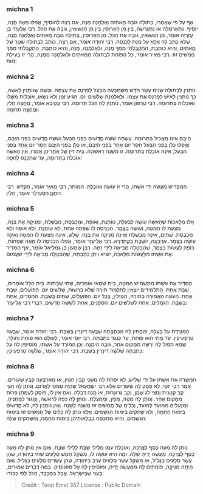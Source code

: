 
### michna 1
אַף עַל פִּי שֶׁאָמְרוּ, בְּתוּלָה גוֹבָה מָאתַיִם וְאַלְמָנָה מָנֶה, אִם רָצָה לְהוֹסִיף, אֲפִלּוּ מֵאָה מָנֶה, יוֹסִיף. נִתְאַרְמְלָה אוֹ נִתְגָּרְשָׁה, בֵּין מִן הָאֵרוּסִין בֵּין מִן הַנִּשּׂוּאִין, גּוֹבָה אֶת הַכֹּל. רַבִּי אֶלְעָזָר בֶּן עֲזַרְיָה אוֹמֵר, מִן הַנִּשּׂוּאִין, גּוֹבָה אֶת הַכֹּל. מִן הָאֵרוּסִין, בְּתוּלָה גּוֹבָה מָאתַיִם וְאַלְמָנָה מָנֶה, שֶׁלֹּא כָתַב לָהּ אֶלָּא עַל מְנָת לְכָנְסָהּ. רַבִּי יְהוּדָה אוֹמֵר, אִם רָצָה, כּוֹתֵב לִבְתוּלָה שְׁטָר שֶׁל מָאתַיִם, וְהִיא כוֹתֶבֶת, הִתְקַבַּלְתִּי מִמְּךָ מָנֶה, וּלְאַלְמָנָה, מָנֶה, וְהִיא כוֹתֶבֶת, הִתְקַבַּלְתִּי מִמְּךָ חֲמִשִּׁים זוּז. רַבִּי מֵאִיר אוֹמֵר, כָּל הַפּוֹחֵת לִבְתוּלָה מִמָּאתַיִם וּלְאַלְמָנָה מִמָּנֶה, הֲרֵי זוֹ בְעִילַת זְנוּת: 

### michna 2
נוֹתְנִין לִבְתוּלָה שְׁנֵים עָשָׂר חֹדֶשׁ מִשֶּׁתְּבָעָהּ הַבַּעַל לְפַרְנֵס אֶת עַצְמָהּ. וּכְשֵׁם שֶׁנּוֹתְנִין לָאִשָּׁה, כָּךְ נוֹתְנִין לָאִישׁ לְפַרְנֵס אֶת עַצְמוֹ. וּלְאַלְמָנָה שְׁלֹשִׁים יוֹם. הִגִּיעַ זְמָן וְלֹא נִשָּׂאוּ, אוֹכְלוֹת מִשֶּׁלּוֹ וְאוֹכְלוֹת בַּתְּרוּמָה. רַבִּי טַרְפוֹן אוֹמֵר, נוֹתְנִין לָהּ הַכֹּל תְּרוּמָה. רַבִּי עֲקִיבָא אוֹמֵר, מֶחֱצָה חֻלִּין וּמֶחֱצָה תְרוּמָה: 

### michna 3
הַיָּבָם אֵינוֹ מַאֲכִיל בַּתְּרוּמָה. עָשְׂתָה שִׁשָּׁה חֳדָשִׁים בִּפְנֵי הַבַּעַל וְשִׁשָּׁה חֳדָשִׁים בִּפְנֵי הַיָּבָם, וַאֲפִלּוּ כֻלָּן בִּפְנֵי הַבַּעַל חָסֵר יוֹם אֶחָד בִּפְנֵי הַיָּבָם, אוֹ כֻלָּן בִּפְנֵי הַיָּבָם חָסֵר יוֹם אֶחָד בִּפְנֵי הַבַּעַל, אֵינָהּ אוֹכֶלֶת בַּתְּרוּמָה. זוֹ מִשְׁנָה רִאשׁוֹנָה. בֵּית דִּין שֶׁל אַחֲרֵיהֶן אָמְרוּ, אֵין הָאִשָּׁה אוֹכֶלֶת בַּתְּרוּמָה, עַד שֶׁתִּכָּנֵס לַחֻפָּה: 

### michna 4
הַמַּקְדִּישׁ מַעֲשֵׂה יְדֵי אִשְׁתּוֹ, הֲרֵי זוֹ עוֹשָׂה וְאוֹכֶלֶת. הַמּוֹתָר, רַבִּי מֵאִיר אוֹמֵר, הֶקְדֵּשׁ. רַבִּי יוֹחָנָן הַסַּנְדְּלָר אוֹמֵר, חֻלִּין: 

### michna 5
אֵלּוּ מְלָאכוֹת שֶׁהָאִשָּׁה עוֹשָׂה לְבַעְלָהּ, טוֹחֶנֶת, וְאוֹפָה, וּמְכַבֶּסֶת, מְבַשֶּׁלֶת, וּמֵנִיקָה אֶת בְּנָהּ, מַצַּעַת לוֹ הַמִּטָּה, וְעוֹשָׂה בַצֶּמֶר. הִכְנִיסָה לוֹ שִׁפְחָה אַחַת, לֹא טוֹחֶנֶת, וְלֹא אוֹפָה וְלֹא מְכַבֶּסֶת. שְׁתַּיִם, אֵינָהּ מְבַשֶּׁלֶת וְאֵינָהּ מֵנִיקָה אֶת בְּנָהּ. שָׁלֹשׁ, אֵינָהּ מַצַּעַת לוֹ הַמִּטָּה וְאֵינָהּ עוֹשָׂה בַצֶּמֶר. אַרְבָּעָה, יוֹשֶׁבֶת בַּקַּתֶּדְרָא. רַבִּי אֱלִיעֶזֶר אוֹמֵר, אֲפִלּוּ הִכְנִיסָה לוֹ מֵאָה שְׁפָחוֹת, כּוֹפָהּ לַעֲשׂוֹת בַּצֶּמֶר, שֶׁהַבַּטָּלָה מְבִיאָה לִידֵי זִמָּה. רַבָּן שִׁמְעוֹן בֶּן גַּמְלִיאֵל אוֹמֵר, אַף הַמַּדִּיר אֶת אִשְׁתּוֹ מִלַּעֲשׂוֹת מְלָאכָה, יוֹצִיא וְיִתֵּן כְּתֻבָּתָהּ, שֶׁהַבַּטָּלָה מְבִיאָה לִידֵי שִׁעֲמוּם: 

### michna 6
הַמַּדִּיר אֶת אִשְׁתּוֹ מִתַּשְׁמִישׁ הַמִּטָּה, בֵּית שַׁמַּאי אוֹמְרִים, שְׁתֵּי שַׁבָּתוֹת. בֵּית הִלֵּל אוֹמְרִים, שַׁבָּת אֶחָת. הַתַּלְמִידִים יוֹצְאִין לְתַלְמוּד תּוֹרָה שֶׁלֹּא בִרְשׁוּת, שְׁלֹשִׁים יוֹם. הַפּוֹעֲלִים, שַׁבָּת אֶחָת. הָעוֹנָה הָאֲמוּרָה בַתּוֹרָה, הַטַּיָּלִין, בְּכָל יוֹם. הַפּוֹעֲלִים, שְׁתַּיִם בַּשַּׁבָּת. הַחַמָּרִים, אַחַת בַּשַּׁבָּת. הַגַּמָּלִים, אַחַת לִשְׁלֹשִׁים יוֹם. הַסַּפָּנִים, אַחַת לְשִׁשָּׁה חֳדָשִׁים, דִּבְרֵי רַבִּי אֱלִיעֶזֶר: 

### michna 7
הַמּוֹרֶדֶת עַל בַּעְלָהּ, פּוֹחֲתִין לָהּ מִכְּתֻבָּתָהּ שִׁבְעָה דִינָרִין בַּשַּׁבָּת. רַבִּי יְהוּדָה אוֹמֵר, שִׁבְעָה טַרְפְּעִיקִין. עַד מָתַי הוּא פוֹחֵת, עַד כְּנֶגֶד כְּתֻבָּתָהּ. רַבִּי יוֹסֵי אוֹמֵר, לְעוֹלָם הוּא פוֹחֵת וְהוֹלֵךְ, שֶׁמָּא תִפּוֹל לָהּ יְרֻשָּׁה מִמָּקוֹם אַחֵר, גּוֹבֶה הֵימֶנָּה. וְכֵן הַמּוֹרֵד עַל אִשְׁתּוֹ, מוֹסִיפִין לָהּ עַל כְּתֻבָּתָהּ שְׁלֹשָׁה דִינָרִין בַּשַּׁבָּת. רַבִּי יְהוּדָה אוֹמֵר, שְׁלֹשָׁה טַרְפְּעִיקִין: 

### michna 8
הַמַּשְׁרֶה אֶת אִשְׁתּוֹ עַל יְדֵי שָׁלִישׁ, לֹא יִפְחֹת לָהּ מִשְּׁנֵי קַבִּין חִטִּין, אוֹ מֵאַרְבָּעָה קַבִּין שְׂעוֹרִים. אָמַר רַבִּי יוֹסֵי, לֹא פָסַק לָהּ שְׂעוֹרִים אֶלָּא רַבִּי יִשְׁמָעֵאל שֶׁהָיָה סָמוּךְ לֶאֱדוֹם. וְנוֹתֵן לָהּ חֲצִי קַב קִטְנִית וַחֲצִי לֹג שֶׁמֶן, וְקַב גְּרוֹגָרוֹת, אוֹ מָנֶה דְבֵלָה. וְאִם אֵין לוֹ, פּוֹסֵק לְעֻמָּתָן פֵּרוֹת מִמָּקוֹם אַחֵר. וְנוֹתֵן לָהּ מִטָּה, מַפָּץ, וּמַחֲצֶלֶת. וְנוֹתֵן לָהּ כִּפָּה לְרֹאשָׁהּ, וַחֲגוֹר לְמָתְנֶיהָ, וּמִנְעָלִים מִמּוֹעֵד לְמוֹעֵד, וְכֵלִים שֶׁל חֲמִשִּׁים זוּז מִשָּׁנָה לְשָׁנָה. וְאֵין נוֹתְנִין לָהּ, לֹא חֲדָשִׁים בִּימוֹת הַחַמָּה, וְלֹא שְׁחָקִים בִּימוֹת הַגְּשָׁמִים. אֶלָּא נוֹתֵן לָהּ כֵּלִים שֶׁל חֲמִשִּׁים זוּז בִּימוֹת הַגְּשָׁמִים, וְהִיא מִתְכַּסָּה בִבְלָאוֹתֵיהֶן בִּימוֹת הַחַמָּה, וְהַשְּׁחָקִים שֶׁלָּהּ: 

### michna 9
נוֹתֵן לָהּ מָעָה כֶסֶף לְצָרְכָּהּ, וְאוֹכֶלֶת עִמּוֹ מִלֵּילֵי שַׁבָּת לְלֵילֵי שַׁבָּת. וְאִם אֵין נוֹתֵן לָהּ מָעָה כֶסֶף לְצָרְכָּהּ, מַעֲשֵׂה יָדֶיהָ שֶׁלָּהּ. וּמַה הִיא עוֹשָׂה לוֹ, מִשְׁקַל חָמֵשׁ סְלָעִים שְׁתִי בִּיהוּדָה, שֶׁהֵן עֶשֶׂר סְלָעִים בַּגָּלִיל, אוֹ מִשְׁקַל עֶשֶׂר סְלָעִים עֵרֶב בִּיהוּדָה, שֶׁהֵן עֶשְׂרִים סְלָעִים בַּגָּלִיל. וְאִם הָיְתָה מֵנִיקָה, פּוֹחֲתִים לָהּ מִמַּעֲשֵׂה יָדֶיהָ, וּמוֹסִיפִין לָהּ עַל מְזוֹנוֹתֶיהָ. בַּמֶּה דְבָרִים אֲמוּרִים, בְּעָנִי שֶׁבְּיִשְׂרָאֵל. אֲבָל בִּמְכֻבָּד, הַכֹּל לְפִי כְבוֹדוֹ: 

>Credit : Torat Emet 357
>License : Public Domain 